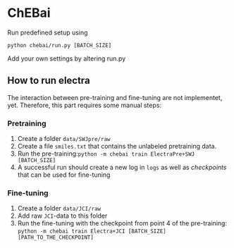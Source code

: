 # ChEBai

Run predefined setup using 


```
python chebai/run.py [BATCH_SIZE]
```

Add your own settings by altering run.py

## How to run electra

The interaction between pre-training and fine-tuning are not implementet, yet. Therefore, this part requires some manual steps:

### Pretraining

1. Create a folder `data/SWJpre/raw`
2. Create a file `smiles.txt` that contains the unlabeled pretraining data.
3. Run the pre-training:`python -m chebai train ElectraPre+SWJ [BATCH_SIZE]`
4. A successful run should create a new log in `logs` as well as *checkpoints* that can be used for fine-tuning

### Fine-tuning

1. Create a folder `data/JCI/raw`
2. Add raw `JCI`-data to this folder
3. Run the fine-tuning with the checkpoint from point 4 of the pre-training:
   ```python -m chebai train Electra+JCI [BATCH_SIZE] [PATH_TO_THE_CHECKPOINT]```

